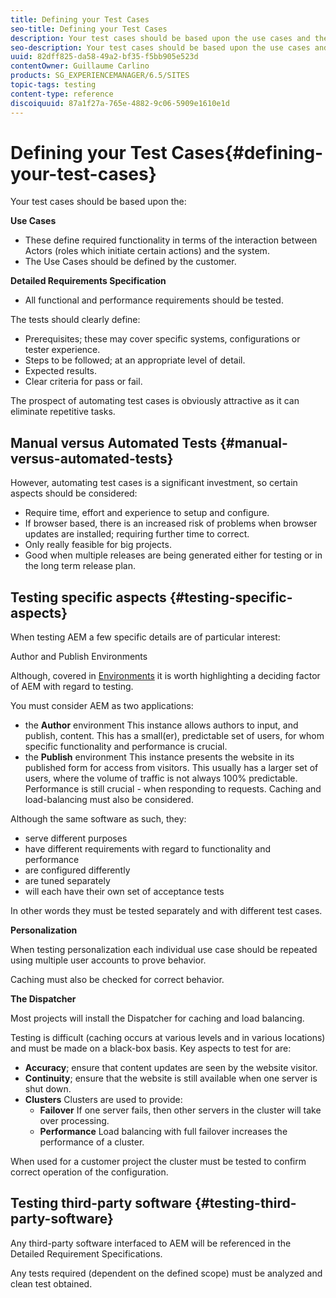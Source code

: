 ```yaml
---
title: Defining your Test Cases
seo-title: Defining your Test Cases
description: Your test cases should be based upon the use cases and the detailed requirements specification
seo-description: Your test cases should be based upon the use cases and the detailed requirements specification
uuid: 82dff825-da58-49a2-bf35-f5bb905e523d
contentOwner: Guillaume Carlino
products: SG_EXPERIENCEMANAGER/6.5/SITES
topic-tags: testing
content-type: reference
discoiquuid: 87a1f27a-765e-4882-9c06-5909e1610e1d
---
```


# Defining your Test Cases{#defining-your-test-cases}

Your test cases should be based upon the:

**Use Cases**

* These define required functionality in terms of the interaction between Actors (roles which initiate certain actions) and the system.
* The Use Cases should be defined by the customer.

**Detailed Requirements Specification**

* All functional and performance requirements should be tested.

The tests should clearly define:

* Prerequisites; these may cover specific systems, configurations or tester experience.
* Steps to be followed; at an appropriate level of detail.
* Expected results.
* Clear criteria for pass or fail.

The prospect of automating test cases is obviously attractive as it can eliminate repetitive tasks.

## Manual versus Automated Tests {#manual-versus-automated-tests}

However, automating test cases is a significant investment, so certain aspects should be considered:

* Require time, effort and experience to setup and configure.
* If browser based, there is an increased risk of problems when browser updates are installed; requiring further time to correct.
* Only really feasible for big projects.
* Good when multiple releases are being generated either for testing or in the long term release plan.

## Testing specific aspects {#testing-specific-aspects}

When testing AEM a few specific details are of particular interest:

Author and Publish Environments

Although, covered in [Environments](/help/sites-developing/the-basics.md#environments) it is worth highlighting a deciding factor of AEM with regard to testing.

You must consider AEM as two applications:

* the **Author** environment
  This instance allows authors to input, and publish, content.
  This has a small(er), predictable set of users, for whom specific functionality and performance is crucial.
* the **Publish** environment
  This instance presents the website in its published form for access from visitors.
  This usually has a larger set of users, where the volume of traffic is not always 100% predictable. Performance is still crucial - when responding to requests. Caching and load-balancing must also be considered.

Although the same software as such, they:

* serve different purposes
* have different requirements with regard to functionality and performance
* are configured differently
* are tuned separately
* will each have their own set of acceptance tests

In other words they must be tested separately and with different test cases.

**Personalization**

When testing personalization each individual use case should be repeated using multiple user accounts to prove behavior.

Caching must also be checked for correct behavior.

**The Dispatcher**

Most projects will install the Dispatcher for caching and load balancing.

Testing is difficult (caching occurs at various levels and in various locations) and must be made on a black-box basis. Key aspects to test for are:

* **Accuracy**; ensure that content updates are seen by the website visitor.
* **Continuity**; ensure that the website is still available when one server is shut down.
* **Clusters** Clusters are used to provide:
    * **Failover**
  If one server fails, then other servers in the cluster will take over processing.
    * **Performance**
  Load balancing with full failover increases the performance of a cluster.

When used for a customer project the cluster must be tested to confirm correct operation of the configuration.

## Testing third-party software {#testing-third-party-software}

Any third-party software interfaced to AEM will be referenced in the Detailed Requirement Specifications.

Any tests required (dependent on the defined scope) must be analyzed and clean test obtained.
